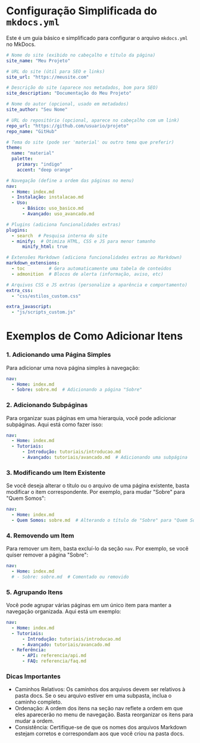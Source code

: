 # Configuração Simplificada do `mkdocs.yml`

Este é um guia básico e simplificado para configurar o arquivo `mkdocs.yml` no MkDocs.

```yaml
# Nome do site (exibido no cabeçalho e título da página)
site_name: "Meu Projeto"

# URL do site (útil para SEO e links)
site_url: "https://meusite.com"

# Descrição do site (aparece nos metadados, bom para SEO)
site_description: "Documentação do Meu Projeto"

# Nome do autor (opcional, usado em metadados)
site_author: "Seu Nome"

# URL do repositório (opcional, aparece no cabeçalho com um link)
repo_url: "https://github.com/usuario/projeto"
repo_name: "GitHub"

# Tema do site (pode ser 'material' ou outro tema que preferir)
theme:
  name: "material"
  palette:
    primary: "indigo"
    accent: "deep orange"

# Navegação (define a ordem das páginas no menu)
nav:
  - Home: index.md
  - Instalação: instalacao.md
  - Uso:
      - Básico: uso_basico.md
      - Avançado: uso_avancado.md

# Plugins (adiciona funcionalidades extras)
plugins:
  - search  # Pesquisa interna do site
  - minify:  # Otimiza HTML, CSS e JS para menor tamanho
      minify_html: true

# Extensões Markdown (adiciona funcionalidades extras ao Markdown)
markdown_extensions:
  - toc         # Gera automaticamente uma tabela de conteúdos
  - admonition  # Blocos de alerta (informação, aviso, etc)

# Arquivos CSS e JS extras (personalize a aparência e comportamento)
extra_css:
  - "css/estilos_custom.css"

extra_javascript:
  - "js/scripts_custom.js"
 ```

# Exemplos de Como Adicionar Itens

### 1. Adicionando uma Página Simples

Para adicionar uma nova página simples à navegação:

```yaml
nav:
  - Home: index.md
  - Sobre: sobre.md  # Adicionando a página "Sobre"
```

### 2. Adicionando Subpáginas
Para organizar suas páginas em uma hierarquia, você pode adicionar subpáginas. Aqui está como fazer isso:
```yaml
nav:
  - Home: index.md
  - Tutoriais:
      - Introdução: tutoriais/introducao.md
      - Avançado: tutoriais/avancado.md  # Adicionando uma subpágina
```

### 3. Modificando um Item Existente
Se você deseja alterar o título ou o arquivo de uma página existente, basta modificar o item correspondente. Por exemplo, para mudar "Sobre" para "Quem Somos":

```yaml
nav:
  - Home: index.md
  - Quem Somos: sobre.md  # Alterando o título de "Sobre" para "Quem Somos"
```

### 4. Removendo um Item
Para remover um item, basta excluí-lo da seção `nav`. Por exemplo, se você quiser remover a página "Sobre":

```yaml
nav:
  - Home: index.md
  # - Sobre: sobre.md  # Comentado ou removido
```

### 5. Agrupando Itens
Você pode agrupar várias páginas em um único item para manter a navegação organizada. Aqui está um exemplo:

```yaml
nav:
  - Home: index.md
  - Tutoriais:
      - Introdução: tutoriais/introducao.md
      - Avançado: tutoriais/avancado.md
  - Referência:
      - API: referencia/api.md
      - FAQ: referencia/faq.md
```

### Dicas Importantes
- Caminhos Relativos: Os caminhos dos arquivos devem ser relativos à pasta docs. Se o seu arquivo estiver em uma subpasta, inclua o caminho completo.
- Ordenação: A ordem dos itens na seção nav reflete a ordem em que eles aparecerão no menu de navegação. Basta reorganizar os itens para mudar a ordem.
- Consistência: Certifique-se de que os nomes dos arquivos Markdown estejam corretos e correspondam aos que você criou na pasta docs.